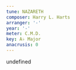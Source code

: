 ```yaml
---
tune: NAZARETH
composer: Harry L. Harts
arranger: '-'
year: '-'
meter: C.M.D.
key: A♭ Major
anacrusis: 0
---
```

undefined